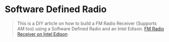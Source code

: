 # Software Defined Radio

> This is a DIY article on how to build a FM Radio Receiver (Supports AM too) using a Software Defined Radio and an Intel Edison. [FM Radio Receiver on Intel Edison](http://www.instructables.com/id/FM-Radio-Receiver-on-Intel-Edison/?ALLSTEPS)